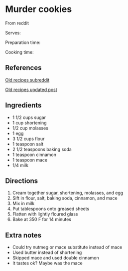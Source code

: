 # Murder cookies

From reddit

Serves:

Preparation time:

Cooking time:

## References

[Old recipes subreddit](https://www.reddit.com/r/Old_Recipes/comments/cj44x1/was_looking_into_a_murder_that_took_place_in_my/)

[Old recipes updated post](https://www.reddit.com/r/Old_Recipes/comments/cjje47/the_murder_cookies_scotch_cookies_are_absolutely/)

## Ingredients

- 1 1/2 cups sugar
- 1 cup shortening
- 1/2 cup molasses
- 1 egg
- 3 1/2 cups flour
- 1 teaspoon salt
- 2 1/2 teaspoons baking soda
- 1 teaspoon cinnamon
- 1 teaspoon mace
- 1/4 milk

## Directions

1. Cream together sugar, shortening, molasses, and egg
2. Sift in flour, salt, baking soda, cinnamon, and mace
3. Mix in milk
4. Put tablespoons onto greased sheets
5. Flatten with lightly floured glass
6. Bake at 350 F for 14 minutes

## Extra notes

- Could try nutmeg or mace substitute instead of mace
- Used butter instead of shortening
- Skipped mace and used double cinnamon
- It tastes ok? Maybe was the mace
